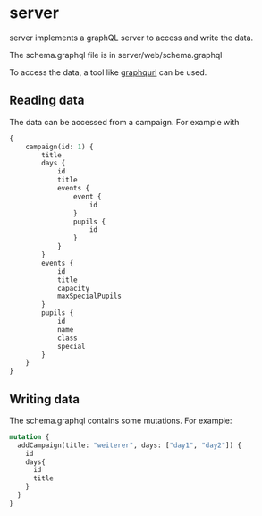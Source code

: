 # server

server implements a graphQL server to access and write the data.

The schema.graphql file is in server/web/schema.graphql

To access the data, a tool like [graphqurl](https://github.com/hasura/graphqurl) can be used.


## Reading data

The data can be accessed from a campaign. For example with

```graphql
{
    campaign(id: 1) {
        title
        days {
            id
            title
            events {
                event {
                    id
                }
                pupils {
                    id
                }
            }
        }
        events {
            id
            title
            capacity
            maxSpecialPupils
        }
        pupils {
            id
            name
            class
            special
        }
    }
}
```

## Writing data

The schema.graphql contains some mutations. For example:

```graphql
mutation {
  addCampaign(title: "weiterer", days: ["day1", "day2"]) {
    id
    days{
      id
      title
    }
  }
}
```
